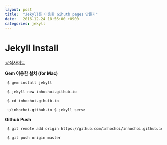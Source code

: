 ```yaml
---
layout: post
title:  "Jekyll를 이용한 Gihutb pages 만들기"
date:   2016-12-24 18:56:00 +0900
categories: jekyll
---
```


# Jekyll Install
[공식사이트](http://jekyllrb-ko.github.io/)

**Gem 이용한 설치 (for Mac)**

~~~ bash
 $ gem install jekyll

 $ jekyll new inhochoi.github.io

 $ cd inhochoi.gihutb.io

 ~/inhochoi.github.io $ jekyll serve
~~~

**Github Push**

~~~ bash
 $ git remote add origin https://github.com/inhochoi/inhochoi.github.io

 $ git push origin master
~~~
